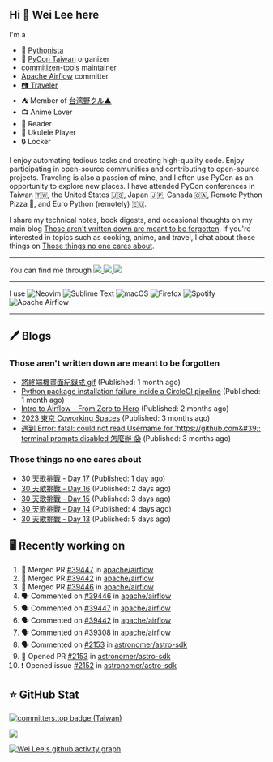 ## Hi 👋 Wei Lee here

I'm a

* 🐍 [Pythonista](https://pycon-note.wei-lee.me/)
* 🐍 [PyCon Taiwan](https://tw.pycon.org/) organizer
* [commitizen-tools](https://github.com/commitizen-tools) maintainer
* [Apache Airflow](https://github.com/apache/airflow/) committer
* [📷 Traveler](https://travlog.wei-lee.me/)
* ⛺ Member of [台湾野クル▲](https://twitter.com/Taiwannokuru)
* 📺 Anime Lover
* 📖 Reader
* 🎵 Ukulele Player
* 🔒 Locker

I enjoy automating tedious tasks and creating high-quality code. Enjoy participating in open-source communities and contributing to open-source projects. Traveling is also a passion of mine, and I often use PyCon as an opportunity to explore new places. I have attended PyCon conferences in Taiwan 🇹🇼, the United States 🇺🇸, Japan 🇯🇵, Canada 🇨🇦, Remote Python Pizza 🍕, and Euro Python (remotely) 🇪🇺.

I share my technical notes, book digests, and occasional thoughts on my main blog [Those aren't written down are meant to be forgotten](https://blog.wei-lee.me/). If you're interested in topics such as cooking, anime, and travel, I chat about those things on [Those things no one cares about](https://travlog.wei-lee.me/).


---

<p align="left">
You can find me through
  <a href="https://in.linkedin.com/in/clleew" target="blank">
    <img src="https://img.shields.io/badge/LinkedIn-0077B5?style=for-the-badge&logo=linkedin&logoColor=white" />
  </a>
  <a href="https://twitter.com/clleew" target="blank">
    <img src="https://img.shields.io/badge/Twitter-1DA1F2?style=for-the-badge&logo=twitter&logoColor=white" />
  </a>
  <a href="https://github.com/Lee-W/" target="blank">
    <img src="https://img.shields.io/badge/GitHub-100000?style=for-the-badge&logo=github&logoColor=white" />
  </a>
</p>

---

I use ![Neovim](https://img.shields.io/badge/NeoVim-%2357A143.svg?&style=for-the-badge&logo=neovim&logoColor=white) ![Sublime Text](https://img.shields.io/badge/sublime_text-%23575757.svg?style=for-the-badge&logo=sublime-text&logoColor=important) ![macOS](https://img.shields.io/badge/mac%20os-000000?style=for-the-badge&logo=macos&logoColor=F0F0F0) ![Firefox](https://img.shields.io/badge/Firefox-FF7139?style=for-the-badge&logo=Firefox-Browser&logoColor=white) ![Spotify](https://img.shields.io/badge/Spotify-1ED760?style=for-the-badge&logo=spotify&logoColor=white) ![Apache Airflow](https://img.shields.io/badge/Apache%20Airflow-017CEE?style=for-the-badge&logo=Apache%20Airflow&logoColor=white)

---


## 🖊️ Blogs

### Those aren't written down are meant to be forgotten

* [將終端機畫面紀錄成 gif](https://blog.wei-lee.me/posts/tech/2024/04/record-terminal-actions-and-export-as-gif) (Published: 1 month ago)
* [Python package installation failure inside a CircleCI pipeline](https://blog.wei-lee.me/posts/tech/2024/04/python-package-installation-failure-inside-a-CircleCI-pipeline) (Published: 1 month ago)
* [Intro to Airflow - From Zero to Hero](https://blog.wei-lee.me/posts/tech/2024/02/intro-to-airflow-from-zero-to-hero) (Published: 2 months ago)
* [2023 東京 Coworking Spaces](https://blog.wei-lee.me/posts/tech/2024/01/2023-tokyo-coworking-space) (Published: 3 months ago)
* [遇到 Error: fatal: could not read Username for &#39;https://github.com&#39;: terminal prompts disabled 怎麼辦 😱](https://blog.wei-lee.me/posts/tech/2024/01/how-to-deal-with-could-not-read-username-for-github) (Published: 3 months ago)

### Those things no one cares about
 
 * [30 天歌挑戰 - Day 17](https://travlog.wei-lee.me/posts/review/2024/05/30-day-song-challenge-day-17) (Published: 1 day ago)
 * [30 天歌挑戰 - Day 16](https://travlog.wei-lee.me/posts/review/2024/05/30-day-song-challenge-day-16) (Published: 2 days ago)
 * [30 天歌挑戰 - Day 15](https://travlog.wei-lee.me/posts/review/2024/05/30-day-song-challenge-day-15) (Published: 3 days ago)
 * [30 天歌挑戰 - Day 14](https://travlog.wei-lee.me/posts/review/2024/05/30-day-song-challenge-day-14) (Published: 4 days ago)
 * [30 天歌挑戰 - Day 13](https://travlog.wei-lee.me/posts/review/2024/05/30-day-song-challenge-day-13) (Published: 5 days ago)

## 🖥️ Recently working on

1. 🎉 Merged PR [#39447](https://github.com/apache/airflow/pull/39447) in [apache/airflow](https://github.com/apache/airflow)
2. 🎉 Merged PR [#39442](https://github.com/apache/airflow/pull/39442) in [apache/airflow](https://github.com/apache/airflow)
3. 🎉 Merged PR [#39446](https://github.com/apache/airflow/pull/39446) in [apache/airflow](https://github.com/apache/airflow)
4. 🗣 Commented on [#39446](https://github.com/apache/airflow/issues/39446) in [apache/airflow](https://github.com/apache/airflow)
5. 🗣 Commented on [#39447](https://github.com/apache/airflow/issues/39447) in [apache/airflow](https://github.com/apache/airflow)
6. 🗣 Commented on [#39442](https://github.com/apache/airflow/issues/39442) in [apache/airflow](https://github.com/apache/airflow)
7. 🗣 Commented on [#39308](https://github.com/apache/airflow/issues/39308) in [apache/airflow](https://github.com/apache/airflow)
8. 🗣 Commented on [#2153](https://github.com/astronomer/astro-sdk/issues/2153) in [astronomer/astro-sdk](https://github.com/astronomer/astro-sdk)
9. 💪 Opened PR [#2153](https://github.com/astronomer/astro-sdk/pull/2153) in [astronomer/astro-sdk](https://github.com/astronomer/astro-sdk)
10. ❗️ Opened issue [#2152](https://github.com/astronomer/astro-sdk/issues/2152) in [astronomer/astro-sdk](https://github.com/astronomer/astro-sdk)


## ⭐ GitHub Stat

[![committers.top badge (Taiwan)](https://user-badge.committers.top/taiwan_public/Lee-W.svg)](https://user-badge.committers.top/taiwan_public/Lee-W)

[![](https://github-readme-stats.vercel.app/api?username=Lee-W&show_icons=true&hide_title=true&cache_seconds=86400)](https://github.com/anuraghazra/github-readme-stats)

[![Wei Lee's github activity graph](https://github-readme-activity-graph.vercel.app/graph?username=Lee-W&theme=dracula)](https://github.com/ashutosh00710/github-readme-activity-graph)
